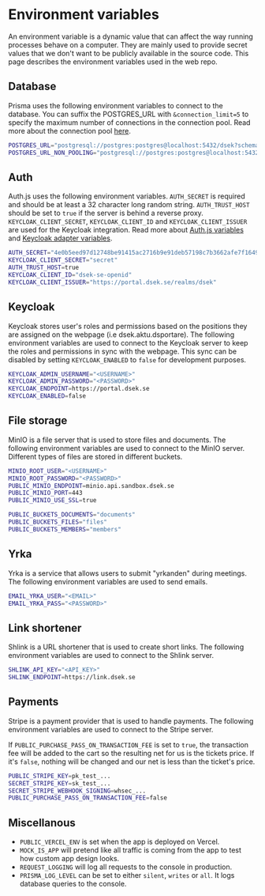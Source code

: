 # Environment variables

An environment variable is a dynamic value that can affect the way running processes behave on a computer. They are mainly used to provide secret values that we don't want to be publicly available in the source code. This page describes the environment variables used in the web repo.

## Database

Prisma uses the following environment variables to connect to the database. You can suffix the POSTGRES_URL with `&connection_limit=5` to specify the maximum number of connections in the connection pool. Read more about the connection pool [here](https://www.prisma.io/docs/orm/prisma-client/setup-and-configuration/databases-connections/connection-pool#connection-pool-size).

```bash
POSTGRES_URL="postgresql://postgres:postgres@localhost:5432/dsek?schema=public"
POSTGRES_URL_NON_POOLING="postgresql://postgres:postgres@localhost:5432/dsek?schema=public"
```

## Auth

Auth.js uses the following environment variables. `AUTH_SECRET` is required and should be at least a 32 character long random string. `AUTH_TRUST_HOST` should be set to `true` if the server is behind a reverse proxy.
`KEYCLOAK_CLIENT_SECRET`, `KEYCLOAK_CLIENT_ID` and `KEYCLOAK_CLIENT_ISSUER` are used for the Keycloak integration.
Read more about [Auth.js variables](https://authjs.dev/getting-started/deployment) and [Keycloak adapter variables](https://authjs.dev/getting-started/providers/keycloak).

```bash
AUTH_SECRET="4e0b5eed97d12748be91415ac2716b9e91deb57198c7b3662afe7f1649089b54"
KEYCLOAK_CLIENT_SECRET="secret"
AUTH_TRUST_HOST=true
KEYCLOAK_CLIENT_ID="dsek-se-openid"
KEYCLOAK_CLIENT_ISSUER="https://portal.dsek.se/realms/dsek"
```

## Keycloak

Keycloak stores user's roles and permissions based on the positions they are assigned on the webpage (i.e dsek.aktu.dsportare). The following environment variables are used to connect to the Keycloak server to keep the roles and permissions in sync with the webpage. This sync can be disabled by setting `KEYCLOAK_ENABLED` to `false` for development purposes.

```bash
KEYCLOAK_ADMIN_USERNAME="<USERNAME>"
KEYCLOAK_ADMIN_PASSWORD="<PASSWORD>"
KEYCLOAK_ENDPOINT=https://portal.dsek.se
KEYCLOAK_ENABLED=false
```

## File storage

MinIO is a file server that is used to store files and documents. The following environment variables are used to connect to the MinIO server. Different types of files are stored in different buckets.

```bash
MINIO_ROOT_USER="<USERNAME>"
MINIO_ROOT_PASSWORD="<PASSWORD>"
PUBLIC_MINIO_ENDPOINT=minio.api.sandbox.dsek.se
PUBLIC_MINIO_PORT=443
PUBLIC_MINIO_USE_SSL=true

PUBLIC_BUCKETS_DOCUMENTS="documents"
PUBLIC_BUCKETS_FILES="files"
PUBLIC_BUCKETS_MEMBERS="members"
```

## Yrka

Yrka is a service that allows users to submit "yrkanden" during meetings. The following environment variables are used to send emails.

```bash
EMAIL_YRKA_USER="<EMAIL>"
EMAIL_YRKA_PASS="<PASSWORD>"
```

## Link shortener

Shlink is a URL shortener that is used to create short links. The following environment variables are used to connect to the Shlink server.

```bash
SHLINK_API_KEY="<API_KEY>"
SHLINK_ENDPOINT=https://link.dsek.se
```

## Payments

Stripe is a payment provider that is used to handle payments. The following environment variables are used to connect to the Stripe server.

If `PUBLIC_PURCHASE_PASS_ON_TRANSACTION_FEE` is set to `true`, the transaction fee will be added to the cart so the resulting net for us is the tickets price. If it's `false`, nothing will be changed and our net is less than the ticket's price.

```bash
PUBLIC_STRIPE_KEY=pk_test_...
SECRET_STRIPE_KEY=sk_test_...
SECRET_STRIPE_WEBHOOK_SIGNING=whsec_...
PUBLIC_PURCHASE_PASS_ON_TRANSACTION_FEE=false
```

## Miscellanous

- `PUBLIC_VERCEL_ENV` is set when the app is deployed on Vercel.
- `MOCK_IS_APP` will pretend like all traffic is coming from the app to test how custom app design looks.
- `REQUEST_LOGGING` will log all requests to the console in production.
- `PRISMA_LOG_LEVEL` can be set to either `silent`, `writes` or `all`. It logs database queries to the console.
